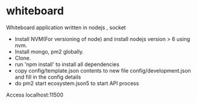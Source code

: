 # whiteboard
Whiteboard application written in nodejs , socket

* Install NVM(For versioning of node) and install nodejs version > 6 using nvm.
* Install mongo, pm2 globally.
* Clone.
* run 'npm install' to install all dependencies
* copy config/template.json contents to new file config/development.json and fill in the config details
* do pm2 start ecosystem.json5 to start API process

Access localhost:11500

